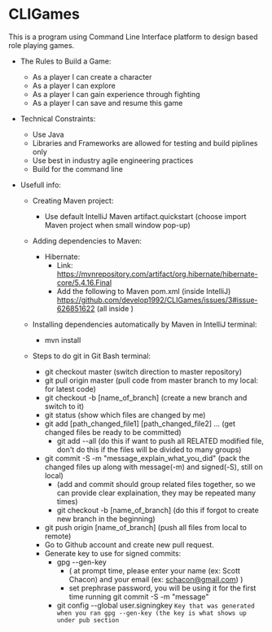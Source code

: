 # CLIGames
This is a program using Command Line Interface platform to design based role playing games.

* The Rules to Build a Game:
  * As a player I can create a character
  * As a player I can explore
  * As a player I can gain experience through fighting
  * As a player I can save and resume this game
  
* Technical Constraints:
  * Use Java
  * Libraries and Frameworks are allowed for testing and build piplines only
  * Use best in industry agile engineering practices
  * Build for the command line
  
* Usefull info:

  * Creating Maven project:
    * Use default IntelliJ Maven artifact.quickstart (choose import Maven project when small window pop-up)

  * Adding dependencies to Maven:
    * Hibernate:
      * Link: https://mvnrepository.com/artifact/org.hibernate/hibernate-core/5.4.16.Final
      * Add the following to Maven pom.xml (inside IntelliJ)
        https://github.com/develop1992/CLIGames/issues/3#issue-626851622 (all inside <dependencies>)
      
  * Installing dependencies automatically by Maven in IntelliJ terminal: 
    * mvn install
  
  * Steps to do git in Git Bash terminal:
    * git checkout master  (switch direction to master repository)
    * git pull origin master    (pull code from master branch to my local: for latest code)
    * git checkout -b [name_of_branch]    (create a new branch and switch to it)
    * git status  (show which files are changed by me)
    * git add [path_changed_file1] [path_changed_file2] ... (get changed files be ready to be committed)
      * git add --all  (do this if want to push all RELATED modified file, don't do this if the files will be divided to many groups)
    * git commit -S -m "message_explain_what_you_did"  (pack the changed files up along with message(-m) and signed(-S), still on local)
      * (add and commit should group related files together, so we can provide clear explaination, they may be repeated many times)
      * git checkout -b [name_of_branch]  (do this if forgot to create new branch in the beginning)
    * git push origin [name_of_branch]  (push all files from local to remote)
    * Go to Github account and create new pull request.
    * Generate key to use for signed commits:
      * gpg --gen-key
        * ( at prompt time, please enter your name (ex: Scott Chacon) and your email (ex: schacon@gmail.com) )
        * set prephrase password, you will be using it for the first time running git commit -S -m "message"
      * git config --global user.signingkey `Key that was generated when you ran gpg --gen-key (the key is what shows up under pub section`
      
